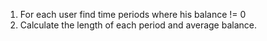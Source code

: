 1. For each user find time periods where his balance != 0
2. Calculate the length of each period and average balance.

